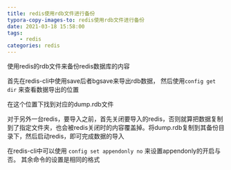 ```yaml
---
title: redis使用rdb文件进行备份
typora-copy-images-to: redis使用rdb文件进行备份
date: 2021-03-18 15:58:00
tags:
    - redis
categories: redis
---
```


使用redis的rdb文件来备份redis数据库的内容

首先在redis-cli中使用save后者bgsave来导出rdb数据，
然后使用`config get dir` 来查看数据导出的位置

在这个位置下找到对应的dump.rdb文件

对于另外一台redis，要导入之前，首先关闭要导入的redis，否则就算把数据复制到了指定文件夹，也会被redis关闭时的内容覆盖掉。将dump.rdb复制到其备份目录下，然后启动redis，即可完成数据的导入

在redis-cli中可以使用 `config set appendonly no`  来设置appendonly的开启与否。
其余命令的设置是相同的格式